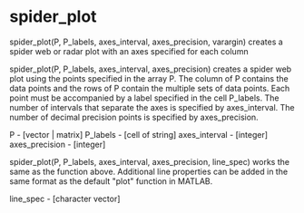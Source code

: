 # spider_plot
spider_plot(P, P_labels, axes_interval, axes_precision, varargin)
creates a spider web or radar plot with an axes specified for each column

spider_plot(P, P_labels, axes_interval, axes_precision) creates a spider
web plot using the points specified in the array P. The column of P
contains the data points and the rows of P contain the multiple sets of
data points. Each point must be accompanied by a label specified in the
cell P_labels. The number of intervals that separate the axes is
specified by axes_interval. The number of decimal precision points is
specified by axes_precision.

P - [vector | matrix]
P_labels - [cell of string]
axes_interval - [integer]
axes_precision - [integer]

spider_plot(P, P_labels, axes_interval, axes_precision, line_spec) works
the same as the function above. Additional line properties can be added
in the same format as the default "plot" function in MATLAB.

line_spec - [character vector]
